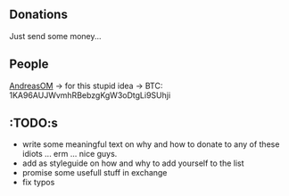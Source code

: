 ## Donations

Just send some money...

## People

[AndreasOM](https://github.com/AndreasOM) -> for this stupid idea -> BTC: 1KA96AUJWvmhRBebzgKgW3oDtgLi9SUhji  

## :TODO:s

- write some meaningful text on why and how to donate to any of these idiots ... erm ... nice guys.
- add as styleguide on how and why to add yourself to the list
- promise some usefull stuff in exchange
- fix typos

